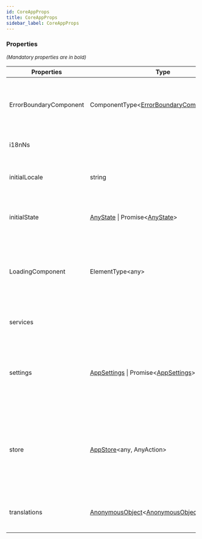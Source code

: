 ```yaml
---
id: CoreAppProps
title: CoreAppProps
sidebar_label: CoreAppProps
---
```




### Properties

<font size="2"><i>(Mandatory properties are in bold)</i></font>

| Properties | Type | Description |
| --------- | ---- | ----------- |
| ErrorBoundaryComponent | ComponentType<[ErrorBoundaryComponentProps](/docs/framework-api/types/ErrorBoundaryComponentProps.md)\> | The component displayed when an error occurs during the rendering phase<br/><br/>**Defaults to:** no error boundary component |
| i18nNs |  | **[More info here](/docs/framework/i18n/introduction)**<br/><br/>**Defaults to:** <code>undefined</code> |
| initialLocale | string | Property to indicate the language to be used by default<br/><br/>**Defaults to:** <code>undefined</code> |
| initialState | [AnyState](/docs/framework-api/interfaces/AnyState.md) \| Promise<[AnyState](/docs/framework-api/interfaces/AnyState.md)\> | The initial state passed to the Redux store when it is created<br/><br/>**Defaults to:** <code>undefined</code> |
| LoadingComponent | ElementType<any\> | A component expected by <code><Suspense\></code> (used to display a loading indicator)<br/><br/>**Defaults to:** <code><DefaultLoadingComponent /\></code> that displays "Loading..." |
| services |  | A list of services that will be available globally in the application.<br/>**[More info here](/docs/framework/service/introduction)** |
| settings | [AppSettings](/docs/framework-api/interfaces/AppSettings.md) \| Promise<[AppSettings](/docs/framework-api/interfaces/AppSettings.md)\> | Settings is a object usually defined in the file <code>src/settings.ts</code><br/>Data defined in settings.ts is available throughout the application and contains configuration data.<br/>**[More info here](/docs/framework/configuration/introduction)** |
| store | [AppStore](/docs/framework-api/interfaces/AppStore.md)<any, AnyAction\> | A standard Redux store, **but created via the helper** <code>createReduxStore</code> from onekijs<br/>The store must be created via this helper so onekijs can control it<br/><br/>**Defaults to:** A store created by <code><App/\></code> (recommended) |
| translations | [AnonymousObject](/docs/framework-api/interfaces/AnonymousObject.md)<[AnonymousObject](/docs/framework-api/interfaces/AnonymousObject.md)<string\>\> | An object containing the translations<br/>**[More info here](/docs/framework/i18n/introduction)**<br/><br/>**Defaults to:** <code>undefined</code> |
